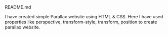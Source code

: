 README.md

I have created simple Parallax website using HTML & CSS.
Here I have used properties like perspective, transform-style, transform, position to create parallax website.
